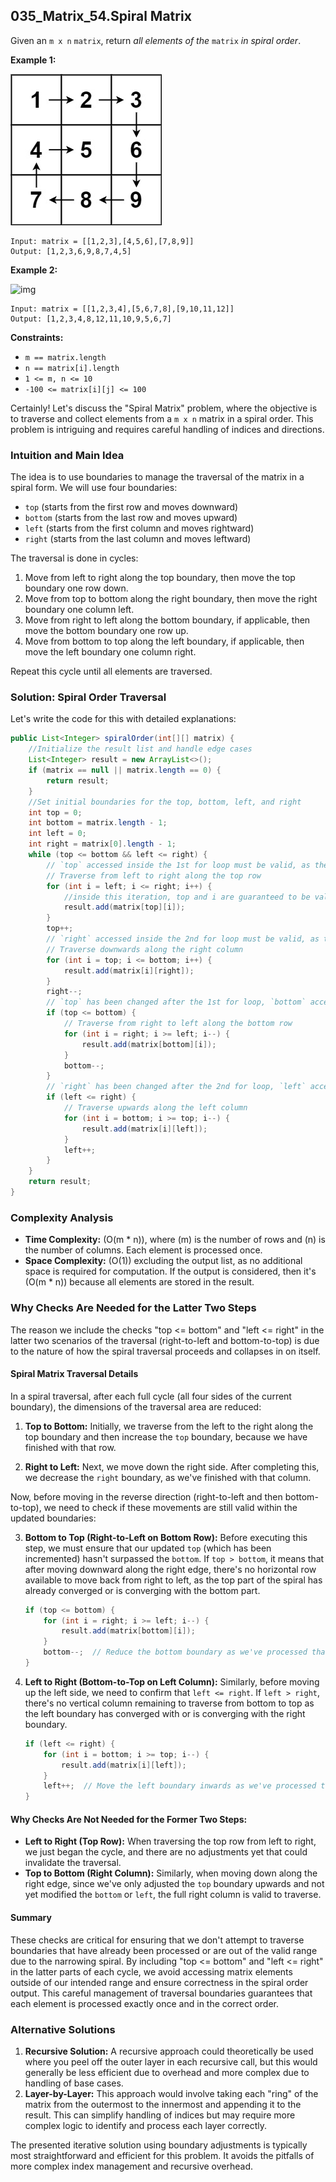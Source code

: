## 035_Matrix_54.Spiral Matrix

Given an `m x n` `matrix`, return *all elements of the* `matrix` *in spiral order*.

 

**Example 1:**

![img](https://raw.githubusercontent.com/JedLee6/PublicPicBed/main/uPic/spiral1.jpg)

```
Input: matrix = [[1,2,3],[4,5,6],[7,8,9]]
Output: [1,2,3,6,9,8,7,4,5]
```

**Example 2:**

![img](https://assets.leetcode.com/uploads/2020/11/13/spiral.jpg)

```
Input: matrix = [[1,2,3,4],[5,6,7,8],[9,10,11,12]]
Output: [1,2,3,4,8,12,11,10,9,5,6,7]
```

 

**Constraints:**

- `m == matrix.length`
- `n == matrix[i].length`
- `1 <= m, n <= 10`
- `-100 <= matrix[i][j] <= 100`



Certainly! Let's discuss the "Spiral Matrix" problem, where the objective is to traverse and collect elements from a `m x n` matrix in a spiral order. This problem is intriguing and requires careful handling of indices and directions.

### Intuition and Main Idea

The idea is to use boundaries to manage the traversal of the matrix in a spiral form. We will use four boundaries:
- `top` (starts from the first row and moves downward)
- `bottom` (starts from the last row and moves upward)
- `left` (starts from the first column and moves rightward)
- `right` (starts from the last column and moves leftward)

The traversal is done in cycles:
1. Move from left to right along the top boundary, then move the top boundary one row down.
2. Move from top to bottom along the right boundary, then move the right boundary one column left.
3. Move from right to left along the bottom boundary, if applicable, then move the bottom boundary one row up.
4. Move from bottom to top along the left boundary, if applicable, then move the left boundary one column right.

Repeat this cycle until all elements are traversed.

### Solution: Spiral Order Traversal

Let's write the code for this with detailed explanations:

```java
public List<Integer> spiralOrder(int[][] matrix) {
    //Initialize the result list and handle edge cases
    List<Integer> result = new ArrayList<>();
    if (matrix == null || matrix.length == 0) {
        return result;
    }
    //Set initial boundaries for the top, bottom, left, and right
    int top = 0;
    int bottom = matrix.length - 1;
    int left = 0;
    int right = matrix[0].length - 1;
    while (top <= bottom && left <= right) {
        // `top` accessed inside the 1st for loop must be valid, as the while condition has already checked if `top <= bottom`, so there's no further check
        // Traverse from left to right along the top row
        for (int i = left; i <= right; i++) {
            //inside this iteration, top and i are guaranteed to be valid
            result.add(matrix[top][i]);
        }
        top++;
        // `right` accessed inside the 2nd for loop must be valid, as the while condition has already checked if `left <= right`, so there's no further check
        // Traverse downwards along the right column
        for (int i = top; i <= bottom; i++) {
            result.add(matrix[i][right]);
        }
        right--;
        // `top` has been changed after the 1st for loop, `bottom` accessed inside the 3rd for loop could be invalid, so need to check it
        if (top <= bottom) {
            // Traverse from right to left along the bottom row
            for (int i = right; i >= left; i--) {
                result.add(matrix[bottom][i]);
            }
            bottom--;
        }
        // `right` has been changed after the 2nd for loop, `left` accessed inside the 4th for loop could be invalid, so need to check it
        if (left <= right) {
            // Traverse upwards along the left column
            for (int i = bottom; i >= top; i--) {
                result.add(matrix[i][left]);
            }
            left++;
        }
    }
    return result;
}
```

### Complexity Analysis

- **Time Complexity:** \(O(m * n)\), where \(m\) is the number of rows and \(n\) is the number of columns. Each element is processed once.
- **Space Complexity:** \(O(1)\) excluding the output list, as no additional space is required for computation. If the output is considered, then it's \(O(m * n)\) because all elements are stored in the result.



### Why Checks Are Needed for the Latter Two Steps

The reason we include the checks "top <= bottom" and "left <= right" in the latter two scenarios of the traversal (right-to-left and bottom-to-top) is due to the nature of how the spiral traversal proceeds and collapses in on itself.

#### Spiral Matrix Traversal Details

In a spiral traversal, after each full cycle (all four sides of the current boundary), the dimensions of the traversal area are reduced:

1. **Top to Bottom:** Initially, we traverse from the left to the right along the top boundary and then increase the `top` boundary, because we have finished with that row.

2. **Right to Left:** Next, we move down the right side. After completing this, we decrease the `right` boundary, as we've finished with that column.

Now, before moving in the reverse direction (right-to-left and then bottom-to-top), we need to check if these movements are still valid within the updated boundaries:

3. **Bottom to Top (Right-to-Left on Bottom Row):** Before executing this step, we must ensure that our updated `top` (which has been incremented) hasn't surpassed the `bottom`. If `top > bottom`, it means that after moving downward along the right edge, there's no horizontal row available to move back from right to left, as the top part of the spiral has already converged or is converging with the bottom part.

   ```java
   if (top <= bottom) {
       for (int i = right; i >= left; i--) {
           result.add(matrix[bottom][i]);
       }
       bottom--;  // Reduce the bottom boundary as we've processed that row
   }
   ```

4. **Left to Right (Bottom-to-Top on Left Column):** Similarly, before moving up the left side, we need to confirm that `left <= right`. If `left > right`, there's no vertical column remaining to traverse from bottom to top as the left boundary has converged with or is converging with the right boundary.

   ```java
   if (left <= right) {
       for (int i = bottom; i >= top; i--) {
           result.add(matrix[i][left]);
       }
       left++;  // Move the left boundary inwards as we've processed that column
   }
   ```

#### Why Checks Are Not Needed for the Former Two Steps:

- **Left to Right (Top Row):** When traversing the top row from left to right, we just began the cycle, and there are no adjustments yet that could invalidate the traversal.
- **Top to Bottom (Right Column):** Similarly, when moving down along the right edge, since we've only adjusted the `top` boundary upwards and not yet modified the `bottom` or `left`, the full right column is valid to traverse.

#### Summary

These checks are critical for ensuring that we don't attempt to traverse boundaries that have already been processed or are out of the valid range due to the narrowing spiral. By including "top <= bottom" and "left <= right" in the latter parts of each cycle, we avoid accessing matrix elements outside of our intended range and ensure correctness in the spiral order output. This careful management of traversal boundaries guarantees that each element is processed exactly once and in the correct order.

### Alternative Solutions

1. **Recursive Solution:** A recursive approach could theoretically be used where you peel off the outer layer in each recursive call, but this would generally be less efficient due to overhead and more complex due to handling of base cases.
2. **Layer-by-Layer:** This approach would involve taking each "ring" of the matrix from the outermost to the innermost and appending it to the result. This can simplify handling of indices but may require more complex logic to identify and process each layer correctly.

The presented iterative solution using boundary adjustments is typically most straightforward and efficient for this problem. It avoids the pitfalls of more complex index management and recursive overhead.